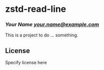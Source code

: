 # zstd-read-line
### _Your Name <your.name@example.com>_

This is a project to do ... something.

## License

Specify license here

